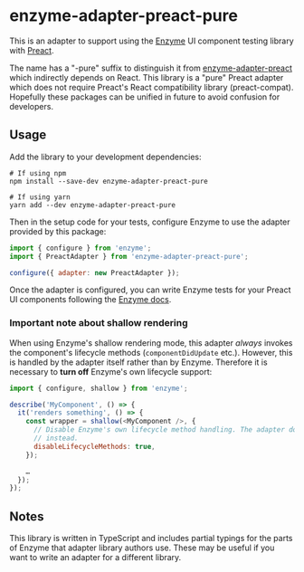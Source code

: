 # enzyme-adapter-preact-pure

This is an adapter to support using the [Enzyme](https://airbnb.io/enzyme/) UI
component testing library with [Preact](https://preactjs.com).

The name has a "-pure" suffix to distinguish it from
[enzyme-adapter-preact](https://github.com/aweary/enzyme-adapter-preact) which
indirectly depends on React. This library is a "pure" Preact adapter which does
not require Preact's React compatibility library (preact-compat). Hopefully
these packages can be unified in future to avoid confusion for developers.

## Usage

Add the library to your development dependencies:

```
# If using npm
npm install --save-dev enzyme-adapter-preact-pure

# If using yarn
yarn add --dev enzyme-adapter-preact-pure
```

Then in the setup code for your tests, configure Enzyme to use the adapter
provided by this package:

```js
import { configure } from 'enzyme';
import { PreactAdapter } from 'enzyme-adapter-preact-pure';

configure({ adapter: new PreactAdapter });
```

Once the adapter is configured, you can write Enzyme tests for your Preact
UI components following the [Enzyme docs](https://airbnb.io/enzyme/).


### Important note about shallow rendering

When using Enzyme's shallow rendering mode, this adapter _always_ invokes the
component's lifecycle methods (`componentDidUpdate` etc.). However, this is
handled by the adapter itself rather than by Enzyme. Therefore it is necessary
to **turn off** Enzyme's own lifecycle support:

```js
import { configure, shallow } from 'enzyme';

describe('MyComponent', () => {
  it('renders something', () => {
    const wrapper = shallow(<MyComponent />, {
      // Disable Enzyme's own lifecycle method handling. The adapter does this
      // instead.
      disableLifecycleMethods: true,
    });

    …
  });
});
```

## Notes

This library is written in TypeScript and includes partial typings for the
parts of Enzyme that adapter library authors use. These may be useful if you
want to write an adapter for a different library.
